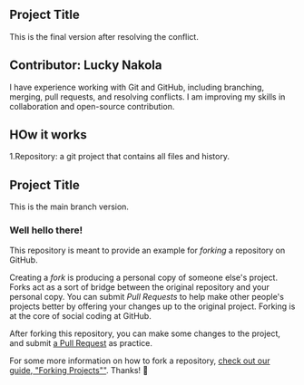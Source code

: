 ## Project Title
This is the final version after resolving the conflict.

## Contributor: Lucky Nakola  
I have experience working with Git and GitHub, including branching, merging, pull requests, and resolving conflicts. I am improving my skills in collaboration and open-source contribution.

## HOw it works
1.Repository: a git project that contains all files and history.
## Project Title
This is the main branch version.


### Well hello there!

This repository is meant to provide an example for *forking* a repository on GitHub.

Creating a *fork* is producing a personal copy of someone else's project. Forks act as a sort of bridge between the original repository and your personal copy. You can submit *Pull Requests* to help make other people's projects better by offering your changes up to the original project. Forking is at the core of social coding at GitHub.

After forking this repository, you can make some changes to the project, and submit [a Pull Request](https://github.com/octocat/Spoon-Knife/pulls) as practice.

For some more information on how to fork a repository, [check out our guide, "Forking Projects""](http://guides.github.com/overviews/forking/). Thanks! :sparkling_heart:
